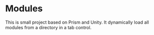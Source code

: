 # Modules
This is small project based on Prism and Unity. It dynamically load all modules from a directory in a tab control.
